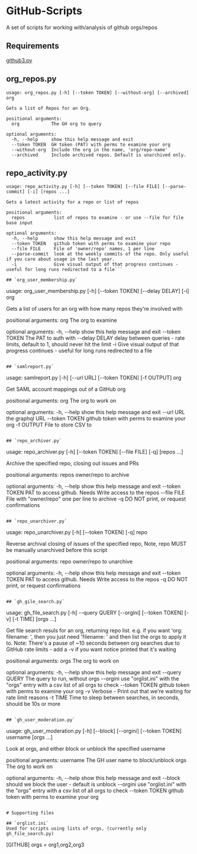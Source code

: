 # GitHub-Scripts

A set of scripts for working with/analysis of github orgs/repos

## Requirements
[github3.py](https://github3py.readthedocs.io/en/master/index.html)

## org_repos.py 

```
usage: org_repos.py [-h] [--token TOKEN] [--without-org] [--archived] org

Gets a list of Repos for an Org.

positional arguments:
  org            The GH org to query

optional arguments:
  -h, --help     show this help message and exit
  --token TOKEN  GH token (PAT) with perms to examine your org
  --without-org  Include the org in the name, 'org/repo-name'
  --archived     Include archived repos. Default is unarchived only.
```

## repo_activity.py

```
usage: repo_activity.py [-h] [--token TOKEN] [--file FILE] [--parse-commit] [-i] [repos ...]

Gets a latest activity for a repo or list of repos

positional arguments:
  repos           list of repos to examine - or use --file for file base input

optional arguments:
  -h, --help      show this help message and exit
  --token TOKEN   github token with perms to examine your repo
  --file FILE     File of 'owner/repo' names, 1 per line
  --parse-commit  look at the weekly commits of the repo. Only useful if you care about usage in the last year.
  -i              Give visual output of that progress continues - useful for long runs redirected to a file```

## `org_user_membership.py`
```
usage: org_user_membership.py [-h] [--token TOKEN] [--delay DELAY] [-i] org

Gets a list of users for an org with how many repos they're involved with

positional arguments:
  org            The org to examine

optional arguments:
  -h, --help     show this help message and exit
  --token TOKEN  The PAT to auth with
  --delay DELAY  delay between queries - rate limits, default to 1, should never hit the limit
  -i             Give visual output of that progress continues - useful for long runs redirected to a file
```

## `samlreport.py`
```
usage: samlreport.py [-h] [--url URL] [--token TOKEN] [-f OUTPUT] org

Get SAML account mappings out of a GitHub org

positional arguments:
  org            The org to work on

optional arguments:
  -h, --help     show this help message and exit
  --url URL      the graphql URL
  --token TOKEN  github token with perms to examine your org
  -f OUTPUT      File to store CSV to
```

## `repo_archiver.py`
```
usage: repo_archiver.py [-h] [--token TOKEN] [--file FILE] [-q] [repos ...]

Archive the specified repo, closing out issues and PRs

positional arguments:
  repos          owner/repo to archive

optional arguments:
  -h, --help     show this help message and exit
  --token TOKEN  PAT to access github. Needs Write access to the repos
  --file FILE    File with "owner/repo" one per line to archive
  -q             DO NOT print, or request confirmations
```

## `repo_unarchiver.py`
```
usage: repo_unarchiver.py [-h] [--token TOKEN] [-q] repo

Reverse archival closing of issues of the specified repo, Note, repo MUST be manually unarchived before this script

positional arguments:
  repo           owner/repo to unarchive

optional arguments:
  -h, --help     show this help message and exit
  --token TOKEN  PAT to access github. Needs Write access to the repos
  -q             DO NOT print, or request confirmations
```

## `gh_gile_search.py`
```
usage: gh_file_search.py [-h] --query QUERY [--orgini] [--token TOKEN] [-v] [-t TIME] [orgs ...]

Get file search resuls for an org, returning repo list. e.g. if you want 'org:<ORGNAME> filename:<FILENAME> <CONTENTS>', then you just need 'filename:<FILENAME> <CONTENTS>' and then list the orgs to apply it to. Note: There's a pause of ~10 seconds between org searches due to GitHub rate limits - add a -v if you want notice printed that it's waiting

positional arguments:
  orgs           The org to work on

optional arguments:
  -h, --help     show this help message and exit
  --query QUERY  The query to run, without orgs
  --orgini       use "orglist.ini" with the "orgs" entry with a csv list of all orgs to check
  --token TOKEN  github token with perms to examine your org
  -v             Verbose - Print out that we're waiting for rate limit reasons
  -t TIME        Time to sleep between searches, in seconds, should be 10s or more
```

## `gh_user_moderation.py`
```
usage: gh_user_moderation.py [-h] [--block] [--orgini] [--token TOKEN] username [orgs ...]

Look at orgs, and either block or unblock the specified username

positional arguments:
  username       The GH user name to block/unblock
  orgs           The org to work on

optional arguments:
  -h, --help     show this help message and exit
  --block        should we block the user - default is unblock
  --orgini       use "orglist.ini" with the "orgs" entry with a csv list of all orgs to check
  --token TOKEN  github token with perms to examine your org
```

# Supporting files

## `orglist.ini`
Used for scripts using lists of orgs, (currently only gh_file_search.py)
```
[GITHUB]
orgs = org1,org2,org3
```
